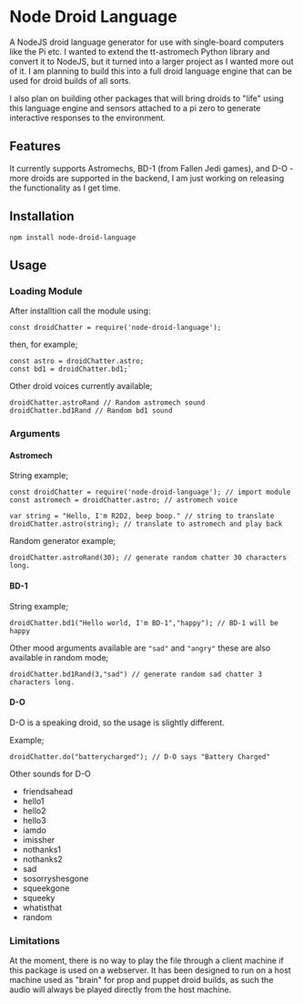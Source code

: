 # Node Droid Language
A NodeJS droid language generator for use with single-board computers like the Pi etc. I wanted to extend the tt-astromech Python library and convert it to NodeJS, but it turned into a larger project as I wanted more out of it. I am planning to build this into a full droid language engine that can be used for droid builds of all sorts.

I also plan on building other packages that will bring droids to "life" using this language engine and sensors attached to a pi zero to generate interactive responses to the environment.


## Features

It currently supports Astromechs, BD-1 (from Fallen Jedi games), and D-O - more droids are supported in the backend, I am just working on releasing the functionality as I get time.

## Installation

`npm install node-droid-language`
## Usage

### Loading Module

After installtion call the module using:

`const droidChatter = require('node-droid-language');`

then, for example;

```
const astro = droidChatter.astro;
const bd1 = droidChatter.bd1;`
```

Other droid voices currently available;

```
droidChatter.astroRand // Random astromech sound
droidChatter.bd1Rand // Random bd1 sound
```
### Arguments

#### Astromech

String example;

```
const droidChatter = require('node-droid-language'); // import module
const astromech = droidChatter.astro; // astromech voice

var string = "Hello, I'm R2D2, beep boop." // string to translate
droidChatter.astro(string); // translate to astromech and play back
```
Random generator example;

```
droidChatter.astroRand(30); // generate random chatter 30 characters long.
```
#### BD-1

String example;
```
droidChatter.bd1("Hello world, I'm BD-1","happy"); // BD-1 will be happy
```

Other mood arguments available are `"sad"` and `"angry"` these are also available in random mode;

```
droidChatter.bd1Rand(3,"sad") // generate random sad chatter 3 characters long.
```

#### D-O
D-O is a speaking droid, so the usage is slightly different.

Example;

```
droidChatter.do("batterycharged"); // D-O says "Battery Charged"
```
Other sounds for D-O
* friendsahead
* hello1
* hello2
* hello3
* iamdo
* imissher
* nothanks1
* nothanks2
* sad
* sosorryshesgone
* squeekgone
* squeeky
* whatisthat
* random

### Limitations
At the moment, there is no way to play the file through a client machine if this package is used on a webserver. It has been designed to run on a host machine used as "brain" for prop and puppet droid builds, as such the audio will always be played directly from the host machine.
